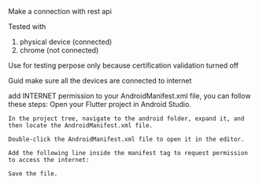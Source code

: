 Make a connection with rest api

Tested with
  1. physical device (connected)
  2. chrome (not connected)
  
Use for testing perpose only because certification validation turned off

Guid
  make sure all the devices are connected to internet

  add INTERNET permission to your AndroidManifest.xml file, you can follow these steps: 
    Open your Flutter project in Android Studio.

    In the project tree, navigate to the android folder, expand it, and then locate the AndroidManifest.xml file.

    Double-click the AndroidManifest.xml file to open it in the editor.

    Add the following line inside the manifest tag to request permission to access the internet:

    Save the file.

